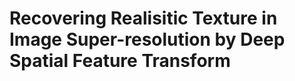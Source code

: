 Recovering Realisitic Texture in Image Super-resolution by Deep Spatial Feature Transform
===============
